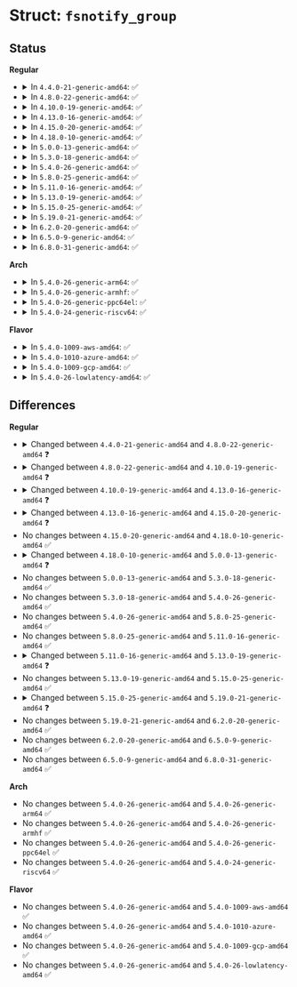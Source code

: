 # Struct: <code>fsnotify_group</code>

## Status
<b>Regular</b>
<ul>
<li>
<details>
<summary>In <code>4.4.0-21-generic-amd64</code>: ✅</summary>

```c
struct fsnotify_group {
    atomic_t refcnt;
    const struct fsnotify_ops * ops;
    struct mutex notification_mutex;
    struct list_head notification_list;
    wait_queue_head_t notification_waitq;
    unsigned int q_len;
    unsigned int max_events;
    unsigned int priority;
    struct mutex mark_mutex;
    atomic_t num_marks;
    struct list_head marks_list;
    struct fasync_struct * fsn_fa;
    struct fsnotify_event * overflow_event;
    void * private;
    struct inotify_group_private_data inotify_data;
    struct fanotify_group_private_data fanotify_data;
}
```
</details>
</li>
<li>
<details>
<summary>In <code>4.8.0-22-generic-amd64</code>: ✅</summary>

```c
struct fsnotify_group {
    atomic_t refcnt;
    const struct fsnotify_ops * ops;
    struct mutex notification_mutex;
    struct list_head notification_list;
    wait_queue_head_t notification_waitq;
    unsigned int q_len;
    unsigned int max_events;
    unsigned int priority;
    bool shutdown;
    struct mutex mark_mutex;
    atomic_t num_marks;
    struct list_head marks_list;
    struct fasync_struct * fsn_fa;
    struct fsnotify_event * overflow_event;
    void * private;
    struct inotify_group_private_data inotify_data;
    struct fanotify_group_private_data fanotify_data;
}
```
</details>
</li>
<li>
<details>
<summary>In <code>4.10.0-19-generic-amd64</code>: ✅</summary>

```c
struct fsnotify_group {
    atomic_t refcnt;
    const struct fsnotify_ops * ops;
    spinlock_t notification_lock;
    struct list_head notification_list;
    wait_queue_head_t notification_waitq;
    unsigned int q_len;
    unsigned int max_events;
    unsigned int priority;
    bool shutdown;
    struct mutex mark_mutex;
    atomic_t num_marks;
    struct list_head marks_list;
    struct fasync_struct * fsn_fa;
    struct fsnotify_event * overflow_event;
    void * private;
    struct inotify_group_private_data inotify_data;
    struct fanotify_group_private_data fanotify_data;
}
```
</details>
</li>
<li>
<details>
<summary>In <code>4.13.0-16-generic-amd64</code>: ✅</summary>

```c
struct fsnotify_group {
    atomic_t refcnt;
    const struct fsnotify_ops * ops;
    spinlock_t notification_lock;
    struct list_head notification_list;
    wait_queue_head_t notification_waitq;
    unsigned int q_len;
    unsigned int max_events;
    unsigned int priority;
    bool shutdown;
    struct mutex mark_mutex;
    atomic_t num_marks;
    struct list_head marks_list;
    struct fasync_struct * fsn_fa;
    struct fsnotify_event * overflow_event;
    atomic_t user_waits;
    void * private;
    struct inotify_group_private_data inotify_data;
    struct fanotify_group_private_data fanotify_data;
}
```
</details>
</li>
<li>
<details>
<summary>In <code>4.15.0-20-generic-amd64</code>: ✅</summary>

```c
struct fsnotify_group {
    refcount_t refcnt;
    const struct fsnotify_ops * ops;
    spinlock_t notification_lock;
    struct list_head notification_list;
    wait_queue_head_t notification_waitq;
    unsigned int q_len;
    unsigned int max_events;
    unsigned int priority;
    bool shutdown;
    struct mutex mark_mutex;
    atomic_t num_marks;
    struct list_head marks_list;
    struct fasync_struct * fsn_fa;
    struct fsnotify_event * overflow_event;
    atomic_t user_waits;
    void * private;
    struct inotify_group_private_data inotify_data;
    struct fanotify_group_private_data fanotify_data;
}
```
</details>
</li>
<li>
<details>
<summary>In <code>4.18.0-10-generic-amd64</code>: ✅</summary>

```c
struct fsnotify_group {
    refcount_t refcnt;
    const struct fsnotify_ops * ops;
    spinlock_t notification_lock;
    struct list_head notification_list;
    wait_queue_head_t notification_waitq;
    unsigned int q_len;
    unsigned int max_events;
    unsigned int priority;
    bool shutdown;
    struct mutex mark_mutex;
    atomic_t num_marks;
    struct list_head marks_list;
    struct fasync_struct * fsn_fa;
    struct fsnotify_event * overflow_event;
    atomic_t user_waits;
    void * private;
    struct inotify_group_private_data inotify_data;
    struct fanotify_group_private_data fanotify_data;
}
```
</details>
</li>
<li>
<details>
<summary>In <code>5.0.0-13-generic-amd64</code>: ✅</summary>

```c
struct fsnotify_group {
    const struct fsnotify_ops * ops;
    refcount_t refcnt;
    spinlock_t notification_lock;
    struct list_head notification_list;
    wait_queue_head_t notification_waitq;
    unsigned int q_len;
    unsigned int max_events;
    unsigned int priority;
    bool shutdown;
    struct mutex mark_mutex;
    atomic_t num_marks;
    atomic_t user_waits;
    struct list_head marks_list;
    struct fasync_struct * fsn_fa;
    struct fsnotify_event * overflow_event;
    struct mem_cgroup * memcg;
    void * private;
    struct inotify_group_private_data inotify_data;
    struct fanotify_group_private_data fanotify_data;
}
```
</details>
</li>
<li>
<details>
<summary>In <code>5.3.0-18-generic-amd64</code>: ✅</summary>

```c
struct fsnotify_group {
    const struct fsnotify_ops * ops;
    refcount_t refcnt;
    spinlock_t notification_lock;
    struct list_head notification_list;
    wait_queue_head_t notification_waitq;
    unsigned int q_len;
    unsigned int max_events;
    unsigned int priority;
    bool shutdown;
    struct mutex mark_mutex;
    atomic_t num_marks;
    atomic_t user_waits;
    struct list_head marks_list;
    struct fasync_struct * fsn_fa;
    struct fsnotify_event * overflow_event;
    struct mem_cgroup * memcg;
    void * private;
    struct inotify_group_private_data inotify_data;
    struct fanotify_group_private_data fanotify_data;
}
```
</details>
</li>
<li>
<details>
<summary>In <code>5.4.0-26-generic-amd64</code>: ✅</summary>

```c
struct fsnotify_group {
    const struct fsnotify_ops * ops;
    refcount_t refcnt;
    spinlock_t notification_lock;
    struct list_head notification_list;
    wait_queue_head_t notification_waitq;
    unsigned int q_len;
    unsigned int max_events;
    unsigned int priority;
    bool shutdown;
    struct mutex mark_mutex;
    atomic_t num_marks;
    atomic_t user_waits;
    struct list_head marks_list;
    struct fasync_struct * fsn_fa;
    struct fsnotify_event * overflow_event;
    struct mem_cgroup * memcg;
    void * private;
    struct inotify_group_private_data inotify_data;
    struct fanotify_group_private_data fanotify_data;
}
```
</details>
</li>
<li>
<details>
<summary>In <code>5.8.0-25-generic-amd64</code>: ✅</summary>

```c
struct fsnotify_group {
    const struct fsnotify_ops * ops;
    refcount_t refcnt;
    spinlock_t notification_lock;
    struct list_head notification_list;
    wait_queue_head_t notification_waitq;
    unsigned int q_len;
    unsigned int max_events;
    unsigned int priority;
    bool shutdown;
    struct mutex mark_mutex;
    atomic_t num_marks;
    atomic_t user_waits;
    struct list_head marks_list;
    struct fasync_struct * fsn_fa;
    struct fsnotify_event * overflow_event;
    struct mem_cgroup * memcg;
    void * private;
    struct inotify_group_private_data inotify_data;
    struct fanotify_group_private_data fanotify_data;
}
```
</details>
</li>
<li>
<details>
<summary>In <code>5.11.0-16-generic-amd64</code>: ✅</summary>

```c
struct fsnotify_group {
    const struct fsnotify_ops * ops;
    refcount_t refcnt;
    spinlock_t notification_lock;
    struct list_head notification_list;
    wait_queue_head_t notification_waitq;
    unsigned int q_len;
    unsigned int max_events;
    unsigned int priority;
    bool shutdown;
    struct mutex mark_mutex;
    atomic_t num_marks;
    atomic_t user_waits;
    struct list_head marks_list;
    struct fasync_struct * fsn_fa;
    struct fsnotify_event * overflow_event;
    struct mem_cgroup * memcg;
    void * private;
    struct inotify_group_private_data inotify_data;
    struct fanotify_group_private_data fanotify_data;
}
```
</details>
</li>
<li>
<details>
<summary>In <code>5.13.0-19-generic-amd64</code>: ✅</summary>

```c
struct fsnotify_group {
    const struct fsnotify_ops * ops;
    refcount_t refcnt;
    spinlock_t notification_lock;
    struct list_head notification_list;
    wait_queue_head_t notification_waitq;
    unsigned int q_len;
    unsigned int max_events;
    unsigned int priority;
    bool shutdown;
    struct mutex mark_mutex;
    atomic_t user_waits;
    struct list_head marks_list;
    struct fasync_struct * fsn_fa;
    struct fsnotify_event * overflow_event;
    struct mem_cgroup * memcg;
    void * private;
    struct inotify_group_private_data inotify_data;
    struct fanotify_group_private_data fanotify_data;
}
```
</details>
</li>
<li>
<details>
<summary>In <code>5.15.0-25-generic-amd64</code>: ✅</summary>

```c
struct fsnotify_group {
    const struct fsnotify_ops * ops;
    refcount_t refcnt;
    spinlock_t notification_lock;
    struct list_head notification_list;
    wait_queue_head_t notification_waitq;
    unsigned int q_len;
    unsigned int max_events;
    unsigned int priority;
    bool shutdown;
    struct mutex mark_mutex;
    atomic_t user_waits;
    struct list_head marks_list;
    struct fasync_struct * fsn_fa;
    struct fsnotify_event * overflow_event;
    struct mem_cgroup * memcg;
    void * private;
    struct inotify_group_private_data inotify_data;
    struct fanotify_group_private_data fanotify_data;
}
```
</details>
</li>
<li>
<details>
<summary>In <code>5.19.0-21-generic-amd64</code>: ✅</summary>

```c
struct fsnotify_group {
    const struct fsnotify_ops * ops;
    refcount_t refcnt;
    spinlock_t notification_lock;
    struct list_head notification_list;
    wait_queue_head_t notification_waitq;
    unsigned int q_len;
    unsigned int max_events;
    unsigned int priority;
    bool shutdown;
    int flags;
    unsigned int owner_flags;
    struct mutex mark_mutex;
    atomic_t user_waits;
    struct list_head marks_list;
    struct fasync_struct * fsn_fa;
    struct fsnotify_event * overflow_event;
    struct mem_cgroup * memcg;
    void * private;
    struct inotify_group_private_data inotify_data;
    struct fanotify_group_private_data fanotify_data;
}
```
</details>
</li>
<li>
<details>
<summary>In <code>6.2.0-20-generic-amd64</code>: ✅</summary>

```c
struct fsnotify_group {
    const struct fsnotify_ops * ops;
    refcount_t refcnt;
    spinlock_t notification_lock;
    struct list_head notification_list;
    wait_queue_head_t notification_waitq;
    unsigned int q_len;
    unsigned int max_events;
    unsigned int priority;
    bool shutdown;
    int flags;
    unsigned int owner_flags;
    struct mutex mark_mutex;
    atomic_t user_waits;
    struct list_head marks_list;
    struct fasync_struct * fsn_fa;
    struct fsnotify_event * overflow_event;
    struct mem_cgroup * memcg;
    void * private;
    struct inotify_group_private_data inotify_data;
    struct fanotify_group_private_data fanotify_data;
}
```
</details>
</li>
<li>
<details>
<summary>In <code>6.5.0-9-generic-amd64</code>: ✅</summary>

```c
struct fsnotify_group {
    const struct fsnotify_ops * ops;
    refcount_t refcnt;
    spinlock_t notification_lock;
    struct list_head notification_list;
    wait_queue_head_t notification_waitq;
    unsigned int q_len;
    unsigned int max_events;
    unsigned int priority;
    bool shutdown;
    int flags;
    unsigned int owner_flags;
    struct mutex mark_mutex;
    atomic_t user_waits;
    struct list_head marks_list;
    struct fasync_struct * fsn_fa;
    struct fsnotify_event * overflow_event;
    struct mem_cgroup * memcg;
    void * private;
    struct inotify_group_private_data inotify_data;
    struct fanotify_group_private_data fanotify_data;
}
```
</details>
</li>
<li>
<details>
<summary>In <code>6.8.0-31-generic-amd64</code>: ✅</summary>

```c
struct fsnotify_group {
    const struct fsnotify_ops * ops;
    refcount_t refcnt;
    spinlock_t notification_lock;
    struct list_head notification_list;
    wait_queue_head_t notification_waitq;
    unsigned int q_len;
    unsigned int max_events;
    unsigned int priority;
    bool shutdown;
    int flags;
    unsigned int owner_flags;
    struct mutex mark_mutex;
    atomic_t user_waits;
    struct list_head marks_list;
    struct fasync_struct * fsn_fa;
    struct fsnotify_event * overflow_event;
    struct mem_cgroup * memcg;
    void * private;
    struct inotify_group_private_data inotify_data;
    struct fanotify_group_private_data fanotify_data;
}
```
</details>
</li>
</ul>
<b>Arch</b>
<ul>
<li>
<details>
<summary>In <code>5.4.0-26-generic-arm64</code>: ✅</summary>

```c
struct fsnotify_group {
    const struct fsnotify_ops * ops;
    refcount_t refcnt;
    spinlock_t notification_lock;
    struct list_head notification_list;
    wait_queue_head_t notification_waitq;
    unsigned int q_len;
    unsigned int max_events;
    unsigned int priority;
    bool shutdown;
    struct mutex mark_mutex;
    atomic_t num_marks;
    atomic_t user_waits;
    struct list_head marks_list;
    struct fasync_struct * fsn_fa;
    struct fsnotify_event * overflow_event;
    struct mem_cgroup * memcg;
    void * private;
    struct inotify_group_private_data inotify_data;
    struct fanotify_group_private_data fanotify_data;
}
```
</details>
</li>
<li>
<details>
<summary>In <code>5.4.0-26-generic-armhf</code>: ✅</summary>

```c
struct fsnotify_group {
    const struct fsnotify_ops * ops;
    refcount_t refcnt;
    spinlock_t notification_lock;
    struct list_head notification_list;
    wait_queue_head_t notification_waitq;
    unsigned int q_len;
    unsigned int max_events;
    unsigned int priority;
    bool shutdown;
    struct mutex mark_mutex;
    atomic_t num_marks;
    atomic_t user_waits;
    struct list_head marks_list;
    struct fasync_struct * fsn_fa;
    struct fsnotify_event * overflow_event;
    struct mem_cgroup * memcg;
    void * private;
    struct inotify_group_private_data inotify_data;
    struct fanotify_group_private_data fanotify_data;
}
```
</details>
</li>
<li>
<details>
<summary>In <code>5.4.0-26-generic-ppc64el</code>: ✅</summary>

```c
struct fsnotify_group {
    const struct fsnotify_ops * ops;
    refcount_t refcnt;
    spinlock_t notification_lock;
    struct list_head notification_list;
    wait_queue_head_t notification_waitq;
    unsigned int q_len;
    unsigned int max_events;
    unsigned int priority;
    bool shutdown;
    struct mutex mark_mutex;
    atomic_t num_marks;
    atomic_t user_waits;
    struct list_head marks_list;
    struct fasync_struct * fsn_fa;
    struct fsnotify_event * overflow_event;
    struct mem_cgroup * memcg;
    void * private;
    struct inotify_group_private_data inotify_data;
    struct fanotify_group_private_data fanotify_data;
}
```
</details>
</li>
<li>
<details>
<summary>In <code>5.4.0-24-generic-riscv64</code>: ✅</summary>

```c
struct fsnotify_group {
    const struct fsnotify_ops * ops;
    refcount_t refcnt;
    spinlock_t notification_lock;
    struct list_head notification_list;
    wait_queue_head_t notification_waitq;
    unsigned int q_len;
    unsigned int max_events;
    unsigned int priority;
    bool shutdown;
    struct mutex mark_mutex;
    atomic_t num_marks;
    atomic_t user_waits;
    struct list_head marks_list;
    struct fasync_struct * fsn_fa;
    struct fsnotify_event * overflow_event;
    struct mem_cgroup * memcg;
    void * private;
    struct inotify_group_private_data inotify_data;
    struct fanotify_group_private_data fanotify_data;
}
```
</details>
</li>
</ul>
<b>Flavor</b>
<ul>
<li>
<details>
<summary>In <code>5.4.0-1009-aws-amd64</code>: ✅</summary>

```c
struct fsnotify_group {
    const struct fsnotify_ops * ops;
    refcount_t refcnt;
    spinlock_t notification_lock;
    struct list_head notification_list;
    wait_queue_head_t notification_waitq;
    unsigned int q_len;
    unsigned int max_events;
    unsigned int priority;
    bool shutdown;
    struct mutex mark_mutex;
    atomic_t num_marks;
    atomic_t user_waits;
    struct list_head marks_list;
    struct fasync_struct * fsn_fa;
    struct fsnotify_event * overflow_event;
    struct mem_cgroup * memcg;
    void * private;
    struct inotify_group_private_data inotify_data;
    struct fanotify_group_private_data fanotify_data;
}
```
</details>
</li>
<li>
<details>
<summary>In <code>5.4.0-1010-azure-amd64</code>: ✅</summary>

```c
struct fsnotify_group {
    const struct fsnotify_ops * ops;
    refcount_t refcnt;
    spinlock_t notification_lock;
    struct list_head notification_list;
    wait_queue_head_t notification_waitq;
    unsigned int q_len;
    unsigned int max_events;
    unsigned int priority;
    bool shutdown;
    struct mutex mark_mutex;
    atomic_t num_marks;
    atomic_t user_waits;
    struct list_head marks_list;
    struct fasync_struct * fsn_fa;
    struct fsnotify_event * overflow_event;
    struct mem_cgroup * memcg;
    void * private;
    struct inotify_group_private_data inotify_data;
    struct fanotify_group_private_data fanotify_data;
}
```
</details>
</li>
<li>
<details>
<summary>In <code>5.4.0-1009-gcp-amd64</code>: ✅</summary>

```c
struct fsnotify_group {
    const struct fsnotify_ops * ops;
    refcount_t refcnt;
    spinlock_t notification_lock;
    struct list_head notification_list;
    wait_queue_head_t notification_waitq;
    unsigned int q_len;
    unsigned int max_events;
    unsigned int priority;
    bool shutdown;
    struct mutex mark_mutex;
    atomic_t num_marks;
    atomic_t user_waits;
    struct list_head marks_list;
    struct fasync_struct * fsn_fa;
    struct fsnotify_event * overflow_event;
    struct mem_cgroup * memcg;
    void * private;
    struct inotify_group_private_data inotify_data;
    struct fanotify_group_private_data fanotify_data;
}
```
</details>
</li>
<li>
<details>
<summary>In <code>5.4.0-26-lowlatency-amd64</code>: ✅</summary>

```c
struct fsnotify_group {
    const struct fsnotify_ops * ops;
    refcount_t refcnt;
    spinlock_t notification_lock;
    struct list_head notification_list;
    wait_queue_head_t notification_waitq;
    unsigned int q_len;
    unsigned int max_events;
    unsigned int priority;
    bool shutdown;
    struct mutex mark_mutex;
    atomic_t num_marks;
    atomic_t user_waits;
    struct list_head marks_list;
    struct fasync_struct * fsn_fa;
    struct fsnotify_event * overflow_event;
    struct mem_cgroup * memcg;
    void * private;
    struct inotify_group_private_data inotify_data;
    struct fanotify_group_private_data fanotify_data;
}
```
</details>
</li>
</ul>

## Differences
<b>Regular</b>
<ul>
<li>
<details>
<summary>Changed between <code>4.4.0-21-generic-amd64</code> and <code>4.8.0-22-generic-amd64</code> ❓</summary>
<ul>
<li>
<b>Field added. </b>
<code>bool shutdown</code>
</li>
</ul>
</details>
</li>
<li>
<details>
<summary>Changed between <code>4.8.0-22-generic-amd64</code> and <code>4.10.0-19-generic-amd64</code> ❓</summary>
<ul>
<li>
<b>Field added. </b>
<code>spinlock_t notification_lock</code>
</li>
<li>
<b>Field removed. </b>
<code>struct mutex notification_mutex</code>
</li>
</ul>
</details>
</li>
<li>
<details>
<summary>Changed between <code>4.10.0-19-generic-amd64</code> and <code>4.13.0-16-generic-amd64</code> ❓</summary>
<ul>
<li>
<b>Field added. </b>
<code>atomic_t user_waits</code>
</li>
</ul>
</details>
</li>
<li>
<details>
<summary>Changed between <code>4.13.0-16-generic-amd64</code> and <code>4.15.0-20-generic-amd64</code> ❓</summary>
<ul>
<li>
<b>Field type changed. </b>
<code>atomic_t refcnt</code> ➡️ <code>refcount_t refcnt</code>
</li>
</ul>
</details>
</li>
<li>
No changes between <code>4.15.0-20-generic-amd64</code> and <code>4.18.0-10-generic-amd64</code> ✅
</li>
<li>
<details>
<summary>Changed between <code>4.18.0-10-generic-amd64</code> and <code>5.0.0-13-generic-amd64</code> ❓</summary>
<ul>
<li>
<b>Field added. </b>
<code>struct mem_cgroup * memcg</code>
</li>
</ul>
</details>
</li>
<li>
No changes between <code>5.0.0-13-generic-amd64</code> and <code>5.3.0-18-generic-amd64</code> ✅
</li>
<li>
No changes between <code>5.3.0-18-generic-amd64</code> and <code>5.4.0-26-generic-amd64</code> ✅
</li>
<li>
No changes between <code>5.4.0-26-generic-amd64</code> and <code>5.8.0-25-generic-amd64</code> ✅
</li>
<li>
No changes between <code>5.8.0-25-generic-amd64</code> and <code>5.11.0-16-generic-amd64</code> ✅
</li>
<li>
<details>
<summary>Changed between <code>5.11.0-16-generic-amd64</code> and <code>5.13.0-19-generic-amd64</code> ❓</summary>
<ul>
<li>
<b>Field removed. </b>
<code>atomic_t num_marks</code>
</li>
</ul>
</details>
</li>
<li>
No changes between <code>5.13.0-19-generic-amd64</code> and <code>5.15.0-25-generic-amd64</code> ✅
</li>
<li>
<details>
<summary>Changed between <code>5.15.0-25-generic-amd64</code> and <code>5.19.0-21-generic-amd64</code> ❓</summary>
<ul>
<li>
<b>Field added. </b>
<code>int flags</code>
</li>
<li>
<b>Field added. </b>
<code>unsigned int owner_flags</code>
</li>
</ul>
</details>
</li>
<li>
No changes between <code>5.19.0-21-generic-amd64</code> and <code>6.2.0-20-generic-amd64</code> ✅
</li>
<li>
No changes between <code>6.2.0-20-generic-amd64</code> and <code>6.5.0-9-generic-amd64</code> ✅
</li>
<li>
No changes between <code>6.5.0-9-generic-amd64</code> and <code>6.8.0-31-generic-amd64</code> ✅
</li>
</ul>
<b>Arch</b>
<ul>
<li>
No changes between <code>5.4.0-26-generic-amd64</code> and <code>5.4.0-26-generic-arm64</code> ✅
</li>
<li>
No changes between <code>5.4.0-26-generic-amd64</code> and <code>5.4.0-26-generic-armhf</code> ✅
</li>
<li>
No changes between <code>5.4.0-26-generic-amd64</code> and <code>5.4.0-26-generic-ppc64el</code> ✅
</li>
<li>
No changes between <code>5.4.0-26-generic-amd64</code> and <code>5.4.0-24-generic-riscv64</code> ✅
</li>
</ul>
<b>Flavor</b>
<ul>
<li>
No changes between <code>5.4.0-26-generic-amd64</code> and <code>5.4.0-1009-aws-amd64</code> ✅
</li>
<li>
No changes between <code>5.4.0-26-generic-amd64</code> and <code>5.4.0-1010-azure-amd64</code> ✅
</li>
<li>
No changes between <code>5.4.0-26-generic-amd64</code> and <code>5.4.0-1009-gcp-amd64</code> ✅
</li>
<li>
No changes between <code>5.4.0-26-generic-amd64</code> and <code>5.4.0-26-lowlatency-amd64</code> ✅
</li>
</ul>
